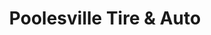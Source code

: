 ---
title: "Poolesville Tire & Auto"
url: /poolesville/poolesville-tire-and-auto/
shop: car repair
---